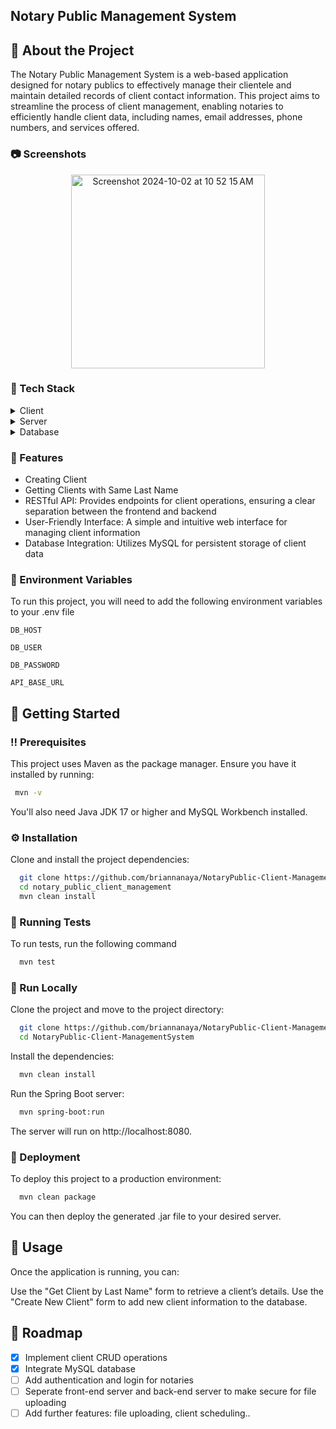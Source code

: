 ## Notary Public Management System

<!-- About the Project -->
## :star2: About the Project

The Notary Public Management System is a web-based application designed for notary publics to effectively manage their clientele and maintain detailed records of client contact information. This project aims to streamline the process of client management, enabling notaries to efficiently handle client data, including names, email addresses, phone numbers, and services offered.

<!-- Screenshots -->
### :camera: Screenshots

<div align="center"> 
   <img width="310" alt="Screenshot 2024-10-02 at 10 52 15 AM" src="https://github.com/user-attachments/assets/2a006610-1b59-4dc1-ab4a-c61836280fba">
</div>


<!-- TechStack -->
### :space_invader: Tech Stack

<details>
  <summary>Client</summary>
  <ul>
    <li><a href="https://www.openjfx.io/">JavaFX</a></li>
    <li><a href="https://developer.mozilla.org/en-US/docs/Web/HTML">HTML</a></li>
    <li><a href="https://developer.mozilla.org/en-US/docs/Web/CSS">CSS</a></li>
    <li><a href="https://developer.mozilla.org/en-US/docs/Web/JavaScript">JavaScript</a></li>
  </ul>
</details>

<details>
  <summary>Server</summary>
  <ul>
    <li><a href="https://spring.io/projects/spring-boot">Spring Boot</a></li>
  </ul>
</details>

<details>
<summary>Database</summary>
  <ul>
    <li><a href="https://www.mysql.com/">MySQL</a></li>
    <li><a href="https://www.mysql.com/products/workbench/">MySQL Workbench</a></li>
  </ul>
</details>

<!-- Features -->
### :dart: Features

- Creating Client
- Getting Clients with Same Last Name
- RESTful API: Provides endpoints for client operations, ensuring a clear separation between the frontend and backend
- User-Friendly Interface: A simple and intuitive web interface for managing client information
- Database Integration: Utilizes MySQL for persistent storage of client data



<!-- Env Variables -->
### :key: Environment Variables

To run this project, you will need to add the following environment variables to your .env file

`DB_HOST`

`DB_USER`

`DB_PASSWORD`

`API_BASE_URL`

<!-- Getting Started -->
## 	:toolbox: Getting Started

<!-- Prerequisites -->
### :bangbang: Prerequisites

This project uses Maven as the package manager. Ensure you have it installed by running:

```bash
 mvn -v
```
You'll also need Java JDK 17 or higher and MySQL Workbench installed.

<!-- Installation -->
### :gear: Installation

Clone and install the project dependencies:

```bash
  git clone https://github.com/briannanaya/NotaryPublic-Client-ManagementSystem.git
  cd notary_public_client_management
  mvn clean install
```
   
<!-- Running Tests -->
### :test_tube: Running Tests

To run tests, run the following command

```bash
  mvn test
```

<!-- Run Locally -->
### :running: Run Locally

Clone the project and move to the project directory:

```bash
  git clone https://github.com/briannanaya/NotaryPublic-Client-ManagementSystem.git
  cd NotaryPublic-Client-ManagementSystem
```

Install the dependencies:

```bash
  mvn clean install
```

Run the Spring Boot server:

```bash
  mvn spring-boot:run
```
The server will run on http://localhost:8080.


<!-- Deployment -->
### :triangular_flag_on_post: Deployment

To deploy this project to a production environment:

```bash
  mvn clean package
```
You can then deploy the generated .jar file to your desired server.

<!-- Usage -->
## :eyes: Usage

Once the application is running, you can:

Use the "Get Client by Last Name" form to retrieve a client’s details.
Use the "Create New Client" form to add new client information to the database.

<!-- Roadmap -->
## :compass: Roadmap

* [x] Implement client CRUD operations
* [x] Integrate MySQL database
* [ ] Add authentication and login for notaries
* [ ] Seperate front-end server and back-end server to make secure for file uploading
* [ ] Add further features: file uploading, client scheduling..
